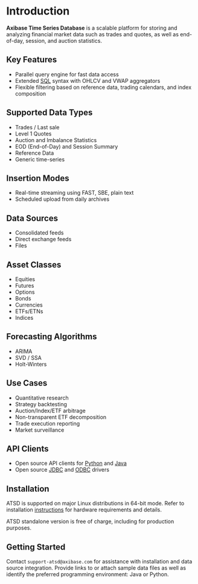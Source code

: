 # Introduction

**Axibase Time Series Database** is a scalable platform for storing and analyzing financial market data such as trades and quotes, as well as end-of-day, session, and auction statistics.

## Key Features

* Parallel query engine for fast data access
* Extended [SQL](sql.md) syntax with OHLCV and VWAP aggregators
* Flexible filtering based on reference data, trading calendars, and index composition

## Supported Data Types

* Trades / Last sale
* Level 1 Quotes
* Auction and Imbalance Statistics
* EOD (End-of-Day) and Session Summary
* Reference Data
* Generic time-series

## Insertion Modes

* Real-time streaming using FAST, SBE, plain text
* Scheduled upload from daily archives

## Data Sources

* Consolidated feeds
* Direct exchange feeds
* Files

## Asset Classes

* Equities
* Futures
* Options
* Bonds
* Currencies
* ETFs/ETNs
* Indices

## Forecasting Algorithms

* ARIMA
* SVD / SSA
* Holt-Winters

## Use Cases

* Quantitative research
* Strategy backtesting
* Auction/Index/ETF arbitrage
* Non-transparent ETF decomposition
* Trade execution reporting
* Market surveillance

## API Clients

* Open source API clients for [Python](https://github.com/axibase/atsd-api-python) and [Java](https://github.com/axibase/atsd-api-java)
* Open source [JDBC](https://github.com/axibase/atsd-jdbc) and [ODBC](https://github.com/axibase/atsd-odbc) drivers

## Installation

ATSD is supported on major Linux distributions in 64-bit mode. Refer to installation [instructions](./install.md) for hardware requirements and details.

ATSD standalone version is free of charge, including for production purposes.

## Getting Started

Contact `support-atsd@axibase.com` for assistance with installation and data source integration. Provide links to or attach sample data files as well as identify the preferred programming environment: Java or Python.